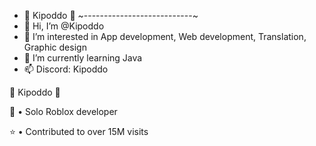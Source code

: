 - :frog:  Kipoddo :frog: 
~---------------------------~
- 👋 Hi, I’m @Kipoddo
- 👀 I’m interested in App development, Web development, Translation, Graphic design
- 🌱 I’m currently learning Java
- 📫 Discord: Kipoddo

:frog:  Kipoddo :frog: 

:hammer: • Solo Roblox developer

:star: • Contributed to over 15M visits
<!---
Kipoddo/Kipoddo is a ✨ special ✨ repository because its `README.md` (this file) appears on your GitHub profile.
You can click the Preview link to take a look at your changes.
--->
